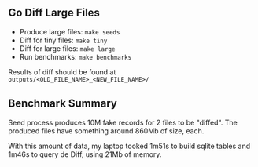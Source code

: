 Go Diff Large Files
----

- Produce large files: `make seeds`
- Diff for tiny files: `make tiny`
- Diff for large files: `make large`
- Run benchmarks: `make benchmarks`

Results of diff should be found at `outputs/<OLD_FILE_NAME>_<NEW_FILE_NAME>/`

Benchmark Summary
----

Seed process produces 10M fake records for 2 files to be "diffed". The produced files have something around 860Mb of size, each.

With this amount of data, my laptop tooked 1m51s to build sqlite tables and 1m46s to query de Diff, using 21Mb of memory.
